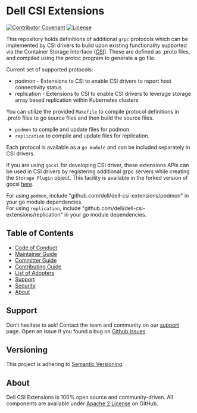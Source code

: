 # Dell CSI Extensions

[![Contributor Covenant](https://img.shields.io/badge/Contributor%20Covenant-v2.0%20adopted-ff69b4.svg)](docs/CODE_OF_CONDUCT.md)
[![License](https://img.shields.io/github/license/dell/dell-csi-extensions)](LICENSE)

This repository holds definitions of additional `grpc` protocols which can be implemented by CSI drivers to build upon existing
functionality supported via the Container Storage Interface ([CSI](https://github.com/container-storage-interface/spec)).
These are defined as .proto files, and compiled using the protoc program to generate a go file.

Current set of supported protocols:

* podmon -  Extensions to CSI to enable CSI drivers to report host connectivity status
* replication - Extensions to CSI to enable CSI drivers to leverage storage array based
 replication within Kubernetes clusters

You can utilize the provided `Makefile` to compile protocol definitions in .proto files to go source files and then build
the source files.

* `podmon` to compile and update files for podmon
* `replication` to compile and update files for replication.

Each protocol is available as a `go module` and can be included separately in CSI drivers.

If you are using `gocsi` for developing CSI driver, these extensions APIs can be used in CSI drivers by registering additional grpc servers while creating the `Storage Plugin` object.
This facility is available in the forked version of gocsi [here](https://github.com/dell/gocsi).

For using `podmon`, include "github.com/dell/dell-csi-extensions/podmon" in your go module dependencies.  
For using `replication`, include "github.com/dell/dell-csi-extensions/replication" in your go module dependencies.

## Table of Contents

* [Code of Conduct](https://github.com/dell/csm/blob/main/docs/CODE_OF_CONDUCT.md)
* [Maintainer Guide](https://github.com/dell/csm/blob/main/docs/MAINTAINER_GUIDE.md)
* [Committer Guide](https://github.com/dell/csm/blob/main/docs/COMMITTER_GUIDE.md)
* [Contributing Guide](https://github.com/dell/csm/blob/main/docs/CONTRIBUTING.md)
* [List of Adopters](https://github.com/dell/csm/blob/main/docs/ADOPTERS.md)
* [Support](https://github.com/dell/csm/blob/main/docs/SUPPORT.md)
* [Security](https://github.com/dell/csm/blob/main/docs/SECURITY.md)
* [About](#about)

## Support

Don’t hesitate to ask! Contact the team and community on our [support](./docs/SUPPORT.md) page.
Open an issue if you found a bug on [Github Issues](https://github.com/dell/dell-csi-extensions/issues).

## Versioning

This project is adhering to [Semantic Versioning](https://semver.org/).

## About

Dell CSI Extensions is 100% open source and community-driven. All components are available
under [Apache 2 License](https://www.apache.org/licenses/LICENSE-2.0.html) on
GitHub.


